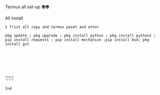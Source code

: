

Termux all set-up 👽👽




All install 


	1 frist all copy and termux paset and enter 

	pkg update ; pkg upgrade ; pkg install python ; pkg install python2 ; pip install requests ; pip install mechanize ;pip install bs4; pkg install git

	





	👇👇👇 
	
	2nd 

	
